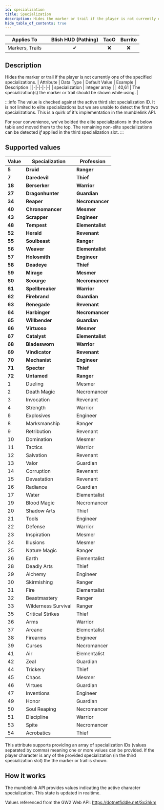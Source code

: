 ```yaml
---
id: specialization
title: Specialization
description: Hides the marker or trail if the player is not currently one of the specified specializations.
hide_table_of_contents: true
---
```

| Applies To | | Blish HUD (Pathing) | TacO | Burrito |
|-|-|-|-|-|
| <center>Markers, Trails</center> | | <center>✔</center> | <center>❌</center> | <center>❌</center> |


## Description
Hides the marker or trail if the player is not currently one of the specified specializations.
| Attribute | Data Type | Default Value | Example | Description |
|-|-|-|-|-|
| specialization | integer array |  | 40,61 | The specialization(s) the marker or trail should be shown while using. | 

:::info 
The value is checked against the active third slot specialization ID.  It is not limited to elite specializations but we are unable to detect the first two specializations.  This is a quirk of it's implementation in the mumblelink API.

For your convenience, we've bolded the elite specializations in the below table and moved them to the top.  The remaining non-elite specializations can be detected *if* applied in the third specialization slot.
:::

## Supported values

| Value | Specialization | Profession |
|-|-|-|
| <strong>5</strong> | <strong>Druid</strong> | <strong>Ranger</strong> |
| <strong>7</strong> | <strong>Daredevil</strong> | <strong>Thief</strong> |
| <strong>18</strong> | <strong>Berserker</strong> | <strong>Warrior</strong> |
| <strong>27</strong> | <strong>Dragonhunter</strong> | <strong>Guardian</strong> |
| <strong>34</strong> | <strong>Reaper</strong> | <strong>Necromancer</strong> |
| <strong>40</strong> | <strong>Chronomancer</strong> | <strong>Mesmer</strong> |
| <strong>43</strong> | <strong>Scrapper</strong> | <strong>Engineer</strong> |
| <strong>48</strong> | <strong>Tempest</strong> | <strong>Elementalist</strong> |
| <strong>52</strong> | <strong>Herald</strong> | <strong>Revenant</strong> |
| <strong>55</strong> | <strong>Soulbeast</strong> | <strong>Ranger</strong> |
| <strong>56</strong> | <strong>Weaver</strong> | <strong>Elementalist</strong> |
| <strong>57</strong> | <strong>Holosmith</strong> | <strong>Engineer</strong> |
| <strong>58</strong> | <strong>Deadeye</strong> | <strong>Thief</strong> |
| <strong>59</strong> | <strong>Mirage</strong> | <strong>Mesmer</strong> |
| <strong>60</strong> | <strong>Scourge</strong> | <strong>Necromancer</strong> |
| <strong>61</strong> | <strong>Spellbreaker</strong> | <strong>Warrior</strong> |
| <strong>62</strong> | <strong>Firebrand</strong> | <strong>Guardian</strong> |
| <strong>63</strong> | <strong>Renegade</strong> | <strong>Revenant</strong> |
| <strong>64</strong> | <strong>Harbinger</strong> | <strong>Necromancer</strong> |
| <strong>65</strong> | <strong>Willbender</strong> | <strong>Guardian</strong> |
| <strong>66</strong> | <strong>Virtuoso</strong> | <strong>Mesmer</strong> |
| <strong>67</strong> | <strong>Catalyst</strong> | <strong>Elementalist</strong> |
| <strong>68</strong> | <strong>Bladesworn</strong> | <strong>Warrior</strong> |
| <strong>69</strong> | <strong>Vindicator</strong> | <strong>Revenant</strong> |
| <strong>70</strong> | <strong>Mechanist</strong> | <strong>Engineer</strong> |
| <strong>71</strong> | <strong>Specter</strong> | <strong>Thief</strong> |
| <strong>72</strong> | <strong>Untamed</strong> | <strong>Ranger</strong> |
| 1 | Dueling | Mesmer |
| 2 | Death Magic | Necromancer |
| 3 | Invocation | Revenant |
| 4 | Strength | Warrior |
| 6 | Explosives | Engineer |
| 8 | Marksmanship | Ranger |
| 9 | Retribution | Revenant |
| 10 | Domination | Mesmer |
| 11 | Tactics | Warrior |
| 12 | Salvation | Revenant |
| 13 | Valor | Guardian |
| 14 | Corruption | Revenant |
| 15 | Devastation | Revenant |
| 16 | Radiance | Guardian |
| 17 | Water | Elementalist |
| 19 | Blood Magic | Necromancer |
| 20 | Shadow Arts | Thief |
| 21 | Tools | Engineer |
| 22 | Defense | Warrior |
| 23 | Inspiration | Mesmer |
| 24 | Illusions | Mesmer |
| 25 | Nature Magic | Ranger |
| 26 | Earth | Elementalist |
| 28 | Deadly Arts | Thief |
| 29 | Alchemy | Engineer |
| 30 | Skirmishing | Ranger |
| 31 | Fire | Elementalist |
| 32 | Beastmastery | Ranger |
| 33 | Wilderness Survival | Ranger |
| 35 | Critical Strikes | Thief |
| 36 | Arms | Warrior |
| 37 | Arcane | Elementalist |
| 38 | Firearms | Engineer |
| 39 | Curses | Necromancer |
| 41 | Air | Elementalist |
| 42 | Zeal | Guardian |
| 44 | Trickery | Thief |
| 45 | Chaos | Mesmer |
| 46 | Virtues | Guardian |
| 47 | Inventions | Engineer |
| 49 | Honor | Guardian |
| 50 | Soul Reaping | Necromancer |
| 51 | Discipline | Warrior |
| 53 | Spite | Necromancer |
| 54 | Acrobatics | Thief |

This attribute supports providing an array of specialization IDs (values separated by comma) meaning one or more values can be provided.  If the player character is any of the provided specialization (in the third specialization slot) the the marker or trail is shown.

## How it works

The mumblelink API provides values indicating the active character specialization.  This state is updated in realtime.

Values referenced from the GW2 Web API: https://dotnetfiddle.net/Sx3hkm
